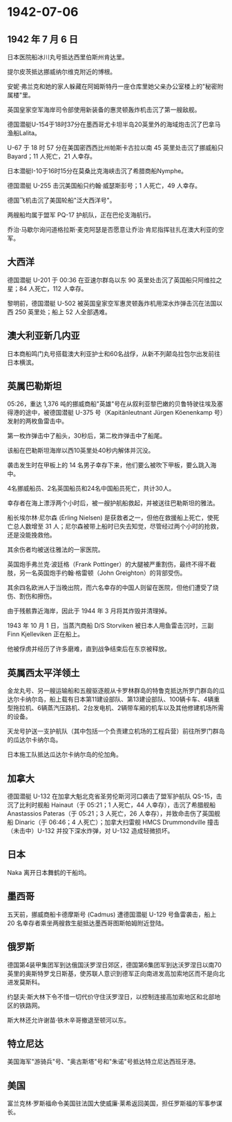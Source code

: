 # 1942-07-06

## 1942 年 7 月 6 日

日本医院船冰川丸号抵达西里伯斯州肯达里。

提尔皮茨抵达挪威纳尔维克附近的博根。

安妮·弗兰克和她的家人躲藏在阿姆斯特丹一座仓库里她父亲办公室楼上的"秘密附属楼"里。

英国皇家空军海岸司令部使用新装备的惠灵顿轰炸机击沉了第一艘敌舰。

德国潜艇U-154于18时37分在墨西哥尤卡坦半岛20英里外的海域炮击沉了巴拿马渔船Lalita。

U-67 于 18 时 57 分在美国密西西比州帕斯卡古拉以南 45
英里处击沉了挪威船只 Bayard；11 人死亡，21 人幸存。

日本潜艇I-10于16时15分在莫桑比克海峡击沉了希腊商船Nymphe。

德国潜艇 U-255 击沉美国船只约翰·威瑟斯彭号；1 人死亡，49 人幸存。

德国飞机击沉了美国轮船"泛大西洋号"。

两艘船均属于盟军 PQ-17 护航队，正在巴伦支海航行。

乔治·马歇尔询问道格拉斯·麦克阿瑟是否愿意让乔治·肯尼指挥驻扎在澳大利亚的空军。

## 大西洋

德国潜艇 U-201 于 00:36 在亚速尔群岛以东 90
英里处击沉了英国船只阿维拉之星；84 人死亡，112 人幸存。

黎明前，德国潜艇 U-502
被英国皇家空军惠灵顿轰炸机用深水炸弹击沉在法国以西 250 英里处；船上 52
人全部遇难。

## 澳大利亚新几内亚

日本商船鸣门丸号搭载澳大利亚护士和60名战俘，从新不列颠岛拉包尔出发前往日本横滨。

## 英属巴勒斯坦

05:26，重达 1,376
吨的挪威商船"英雄"号在从叙利亚黎巴嫩的贝鲁特驶往埃及塞得港的途中，被德国潜艇
U-375 号（Kapitänleutnant Jürgen Köenenkamp 号）发射的两枚鱼雷击中。

第一枚炸弹击中了船头，30秒后，第二枚炸弹击中了船尾。

该船在巴勒斯坦海岸以西10英里处40秒内解体并沉没。

袭击发生时在甲板上的 14
名男子幸存下来，他们要么被吹下甲板，要么跳入海中。

4名挪威船员、2名英国船员和24名中国船员死亡，共计30人。

幸存者在海上漂浮两个小时后，被一艘护航船救起，并被送往巴勒斯坦的雅法。

船长埃尔林·尼尔森 (Erling Nielsen)
是获救者之一，但他在救援船上死亡，使死亡总人数增至 31
人；尼尔森被带上船时已失去知觉，尽管经过两个小时的抢救，还是没能挽救他。

其余伤者均被送往雅法的一家医院。

英国炮手弗兰克·波廷格（Frank
Pottinger）的大腿被严重割伤，最终不得不截肢，另一名英国炮手约翰·格雷顿（John
Greighton）的背部受伤。

其余四名欧洲人于当晚出院，而六名幸存的中国人则留在医院，但他们遭受了烧伤、割伤和擦伤。

由于残骸靠近海岸，因此于 1944 年 3 月将其炸毁并清理掉。

1943 年 10 月 1 日，当蒸汽商船 D/S Storviken 被日本人用鱼雷击沉时，三副
Finn Kjelleviken 正在船上。

他被俘虏并经历了许多磨难，直到战争结束后在东京被释放。

## 英属西太平洋领土

金龙丸号、另一艘运输船和五艘驱逐舰从卡罗林群岛的特鲁克抵达所罗门群岛的瓜达尔卡纳尔岛，船上载有日本第11建设部队、第13建设部队、100辆卡车、4辆重型拖拉机、6辆蒸汽压路机、2台发电机、2辆带车厢的机车以及其他修建机场所需的设备。

天龙号护送一支护航队（其中包括一个负责建立机场的工程兵营）前往所罗门群岛的瓜达尔卡纳尔岛。

日本施工队抵达瓜达尔卡纳尔岛的伦加角。

## 加拿大

德国潜艇 U-132 在加拿大魁北克省圣劳伦斯河河口袭击了盟军护航队
QS-15，击沉了比利时舰船 Hainaut（于 05:21；1 人死亡，44
人幸存），击沉了希腊舰船 Anastassios Pateras（于 05:21；3 人死亡，26
人幸存），并致命击伤了英国舰船 Dinaric（于 06:46；4
人死亡）；加拿大扫雷舰 HMCS Drummondville 撞击（未击中）U-132
并投下深水炸弹，对 U-132 造成轻微损坏。

## 日本

Naka 离开日本舞鹤的干船坞。

## 墨西哥

五天前，挪威商船卡德摩斯号 (Cadmus) 遭德国潜艇 U-129 号鱼雷袭击，船上 20
名幸存者乘坐两艘救生艇抵达墨西哥图斯帕姆附近登陆。

## 俄罗斯

德国第4装甲集团军到达俄国沃罗涅日郊区，德国第6集团军到达沃罗涅日以南70英里的奥斯特罗戈日斯基，使苏联人意识到德军正向南进发高加索地区而不是向北进发莫斯科。

约瑟夫·斯大林下令不惜一切代价守住沃罗涅日，以控制连接高加索地区和北部地区的铁路网。

斯大林还允许谢苗·铁木辛哥撤退至顿河以东。

## 特立尼达

美国海军"游骑兵"号、"奥古斯塔"号和"朱诺"号抵达特立尼达西班牙港。

## 美国

富兰克林·罗斯福命令美国驻法国大使威廉·莱希返回美国，担任罗斯福的军事参谋长。

